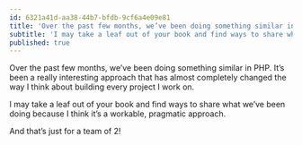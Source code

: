 ```yaml
---
id: 6321a41d-aa38-44b7-bfdb-9cf6a4e09e81
title: 'Over the past few months, we’ve been doing something similar in PHP.'
subtitle: 'I may take a leaf out of your book and find ways to share what we’ve been doing because I think it’s a workable, pragmatic approach.'
published: true
---
```




Over the past few months, we’ve been doing something similar in PHP. It’s been a really interesting approach that has almost completely changed the way I think about building every project I work on.

I may take a leaf out of your book and find ways to share what we’ve been doing because I think it’s a workable, pragmatic approach.

And that’s just for a team of 2!

